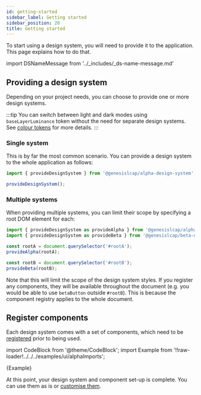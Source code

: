 ```yaml
---
id: getting-started
sidebar_label: Getting started
sidebar_position: 20
title: Getting started
---
```


To start using a design system, you will need to provide it to the application. This page explains how to do that.

import DSNameMessage from '../_includes/_ds-name-message.md'

<DSNameMessage />

## Providing a design system

Depending on your project needs, you can choose to provide one or more design systems.

:::tip
You can switch between light and dark modes using `baseLayerLuminance` token without the need for separate design systems. See [colour tokens](/web-ui-reference/design-systems/tokens/colour/) for more details.
:::

### Single system

This is by far the most common scenario. You can provide a design system to the whole application as follows:

```ts
import { provideDesignSystem } from '@genesislcap/alpha-design-system';

provideDesignSystem();
```

### Multiple systems

When providing multiple systems, you can limit their scope by specifying a root DOM element for each:

```ts
import { provideDesignSystem as provideAlpha } from '@genesislcap/alpha-design-system';
import { provideDesignSystem as provideBeta } from '@genesislcap/beta-design-system';

const rootA = document.querySelector('#rootA');
provideAlpha(rootA);

const rootB = document.querySelector('#rootB');
provideBeta(rootB);
```

Note that this will limit the scope of the design system styles. If you register any components, they will be available throughout the document (e.g. you would be able to use `betaButton` outside  `#rootB`). This is because the component registry applies to the whole document.

## Register components

Each design system comes with a set of components, which need to be [registered](/web-ui-reference/components/getting-started/#register-components) prior to being used. 

import CodeBlock from '@theme/CodeBlock';
import Example from '!!raw-loader!../../../examples/ui/alphaImports';

<CodeBlock className="language-ts">{Example}</CodeBlock>

At this point, your design system and component set-up is complete. You can use them as is or [customise them](/web-ui-reference/design-systems/customisation/general/).

